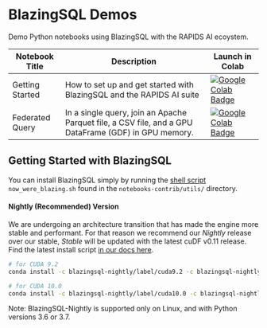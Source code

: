 # BlazingSQL Demos
Demo Python notebooks using BlazingSQL with the RAPIDS AI ecoystem.

| Notebook Title | Description |Launch in Colab|
|----------------|----------------|----------------|
| Getting Started | How to set up and get started with BlazingSQL and the RAPIDS AI suite |[![Google Colab Badge](https://colab.research.google.com/assets/colab-badge.svg)](https://colab.research.google.com/github/BlazingDB/bsql-demos/blob/master/colab_notebooks/blazingsql_demo.ipynb)|
| Federated Query | In a single query, join an Apache Parquet file, a CSV file, and a GPU DataFrame (GDF) in GPU memory. |[![Google Colab Badge](https://colab.research.google.com/assets/colab-badge.svg)](https://colab.research.google.com/github/BlazingDB/bsql-demos/blob/master/colab_notebooks/federated_query_demo.ipynb)|

## Getting Started with BlazingSQL

You can install BlazingSQL simply by running the [shell script](https://github.com/rapidsai/notebooks-contrib/tree/branch-0.12/utils) `now_were_blazing.sh` found in the `notebooks-contrib/utils/` directory.

#### Nightly (Recommended) Version

We are undergoing an architecture transition that has made the engine more stable and performant. For that reason we recommend our *Nightly* release over our stable, *Stable* will be updated with the latest cuDF v0.11 release. Find the latest install script [in our docs here](https://docs.blazingdb.com/docs/install-via-conda).

```bash
# for CUDA 9.2
conda install -c blazingsql-nightly/label/cuda9.2 -c blazingsql-nightly -c rapidsai-nightly -c conda-forge -c defaults blazingsql python=3.7

# for CUDA 10.0
conda install -c blazingsql-nightly/label/cuda10.0 -c blazingsql-nightly -c rapidsai-nightly -c conda-forge -c defaults blazingsql python=3.7
```
Note: BlazingSQL-Nightly is supported only on Linux, and with Python versions 3.6 or 3.7.
